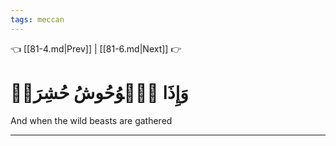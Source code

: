 ```yaml
---
tags: meccan
---
```


👈 [[81-4.md|Prev]] | [[81-6.md|Next]] 👉

# وَإِذَا ٱلۡوُحُوشُ حُشِرَتۡ

And when the wild beasts are gathered

---

